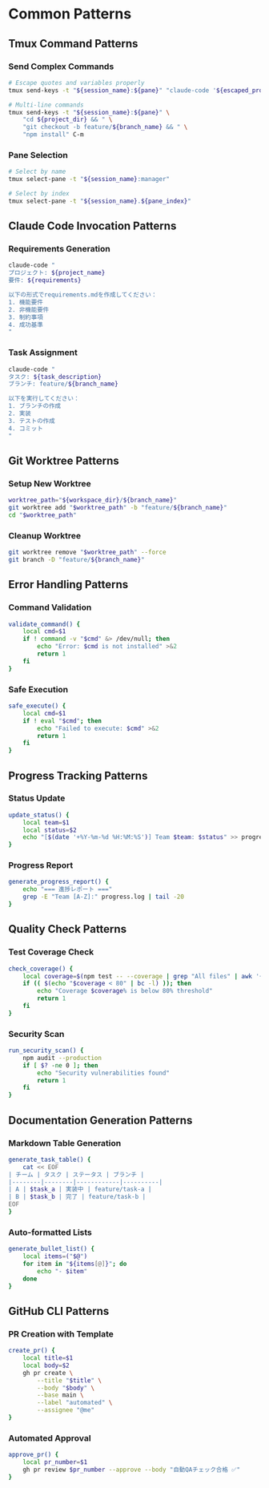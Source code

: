 # Common Patterns

## Tmux Command Patterns

### Send Complex Commands
```bash
# Escape quotes and variables properly
tmux send-keys -t "${session_name}:${pane}" "claude-code '${escaped_prompt}'" C-m

# Multi-line commands
tmux send-keys -t "${session_name}:${pane}" \
    "cd ${project_dir} && " \
    "git checkout -b feature/${branch_name} && " \
    "npm install" C-m
```

### Pane Selection
```bash
# Select by name
tmux select-pane -t "${session_name}:manager"

# Select by index
tmux select-pane -t "${session_name}.${pane_index}"
```

## Claude Code Invocation Patterns

### Requirements Generation
```bash
claude-code "
プロジェクト: ${project_name}
要件: ${requirements}

以下の形式でrequirements.mdを作成してください：
1. 機能要件
2. 非機能要件
3. 制約事項
4. 成功基準
"
```

### Task Assignment
```bash
claude-code "
タスク: ${task_description}
ブランチ: feature/${branch_name}

以下を実行してください：
1. ブランチの作成
2. 実装
3. テストの作成
4. コミット
"
```

## Git Worktree Patterns

### Setup New Worktree
```bash
worktree_path="${workspace_dir}/${branch_name}"
git worktree add "$worktree_path" -b "feature/${branch_name}"
cd "$worktree_path"
```

### Cleanup Worktree
```bash
git worktree remove "$worktree_path" --force
git branch -D "feature/${branch_name}"
```

## Error Handling Patterns

### Command Validation
```bash
validate_command() {
    local cmd=$1
    if ! command -v "$cmd" &> /dev/null; then
        echo "Error: $cmd is not installed" >&2
        return 1
    fi
}
```

### Safe Execution
```bash
safe_execute() {
    local cmd=$1
    if ! eval "$cmd"; then
        echo "Failed to execute: $cmd" >&2
        return 1
    fi
}
```

## Progress Tracking Patterns

### Status Update
```bash
update_status() {
    local team=$1
    local status=$2
    echo "[$(date '+%Y-%m-%d %H:%M:%S')] Team $team: $status" >> progress.log
}
```

### Progress Report
```bash
generate_progress_report() {
    echo "=== 進捗レポート ==="
    grep -E "Team [A-Z]:" progress.log | tail -20
}
```

## Quality Check Patterns

### Test Coverage Check
```bash
check_coverage() {
    local coverage=$(npm test -- --coverage | grep "All files" | awk '{print $10}' | sed 's/%//')
    if (( $(echo "$coverage < 80" | bc -l) )); then
        echo "Coverage $coverage% is below 80% threshold"
        return 1
    fi
}
```

### Security Scan
```bash
run_security_scan() {
    npm audit --production
    if [ $? -ne 0 ]; then
        echo "Security vulnerabilities found"
        return 1
    fi
}
```

## Documentation Generation Patterns

### Markdown Table Generation
```bash
generate_task_table() {
    cat << EOF
| チーム | タスク | ステータス | ブランチ |
|--------|--------|------------|----------|
| A | $task_a | 実装中 | feature/task-a |
| B | $task_b | 完了 | feature/task-b |
EOF
}
```

### Auto-formatted Lists
```bash
generate_bullet_list() {
    local items=("$@")
    for item in "${items[@]}"; do
        echo "- $item"
    done
}
```

## GitHub CLI Patterns

### PR Creation with Template
```bash
create_pr() {
    local title=$1
    local body=$2
    gh pr create \
        --title "$title" \
        --body "$body" \
        --base main \
        --label "automated" \
        --assignee "@me"
}
```

### Automated Approval
```bash
approve_pr() {
    local pr_number=$1
    gh pr review $pr_number --approve --body "自動QAチェック合格 ✅"
}